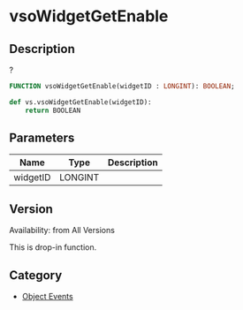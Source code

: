 # vsoWidgetGetEnable

## Description
?

```pascal
FUNCTION vsoWidgetGetEnable(widgetID : LONGINT): BOOLEAN;
```

```python
def vs.vsoWidgetGetEnable(widgetID):
    return BOOLEAN
```

## Parameters
|Name|Type|Description|
|---|---|---|
|widgetID|LONGINT|   |

## Version
Availability: from All Versions

This is drop-in function.

## Category
* [Object Events](../Categories/Object%20Events.md)
